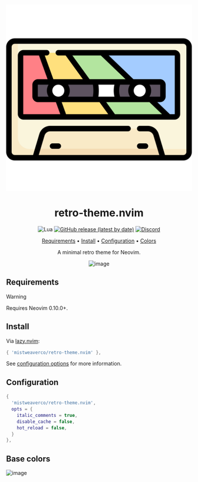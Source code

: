 <div align="center">

![retro theme Logo](logo.svg)

# retro-theme.nvim

![Lua](https://img.shields.io/badge/Made%20with%20Lua-blueviolet.svg?style=for-the-badge&logo=lua)
[![GitHub release (latest by date)](https://img.shields.io/github/v/release/mistweaverco/retro-theme.nvim?style=for-the-badge)](https://github.com/mistweaverco/retro-theme.nvim/releases/latest)
[![Discord](https://img.shields.io/badge/discord-join-7289da?style=for-the-badge&logo=discord)](https://discord.gg/QyVQmfY4Rt)

[Requirements](#requirements) • [Install](#install) • [Configuration](#configuration) • [Colors](#base-colors) 

<p></p>

A minimal retro theme for Neovim.

<p></p>

![image](https://github.com/user-attachments/assets/c97dcf18-0076-48ca-8824-398f63a1fb3c)

<p></p>

</div>

## Requirements

> [!WARNING]
> Requires Neovim 0.10.0+.

## Install

Via [lazy.nvim](https://github.com/folke/lazy.nvim):

```lua
{ 'mistweaverco/retro-theme.nvim' },
```
See [configuration options](#configuration) for more information.

## Configuration

```lua
{
  'mistweaverco/retro-theme.nvim',
  opts = {
    italic_comments = true,
    disable_cache = false,
    hot_reload = false,
  }
},
```

## Base colors

![image](https://github.com/user-attachments/assets/2377b653-bd8a-48f5-a2e9-2470b7d68885)
